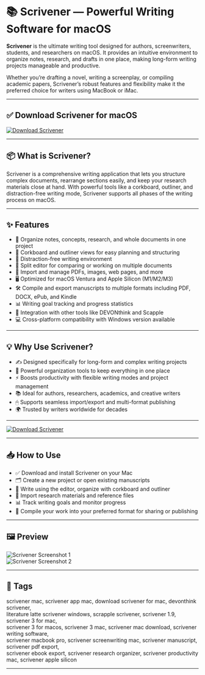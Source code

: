 # 📚 Scrivener — Powerful Writing Software for macOS

**Scrivener** is the ultimate writing tool designed for authors, screenwriters, students, and researchers on macOS. It provides an intuitive environment to organize notes, research, and drafts in one place, making long-form writing projects manageable and productive.

Whether you’re drafting a novel, writing a screenplay, or compiling academic papers, Scrivener’s robust features and flexibility make it the preferred choice for writers using MacBook or iMac.

---

## ✅ Download Scrivener for macOS  
[![Download Scrivener](https://img.shields.io/badge/Download-Scrivener-blueviolet)](#)

---

## 📦 What is Scrivener?

Scrivener is a comprehensive writing application that lets you structure complex documents, rearrange sections easily, and keep your research materials close at hand. With powerful tools like a corkboard, outliner, and distraction-free writing mode, Scrivener supports all phases of the writing process on macOS.

---

## ✨ Features

- 📝 Organize notes, concepts, research, and whole documents in one project  
- 📅 Corkboard and outliner views for easy planning and structuring  
- 🎯 Distraction-free writing environment  
- 🔄 Split editor for comparing or working on multiple documents  
- 📂 Import and manage PDFs, images, web pages, and more  
- 🖥 Optimized for macOS Ventura and Apple Silicon (M1/M2/M3)  
- 🛠 Compile and export manuscripts to multiple formats including PDF, DOCX, ePub, and Kindle  
- 📊 Writing goal tracking and progress statistics  
- 🧩 Integration with other tools like DEVONthink and Scapple  
- 💻 Cross-platform compatibility with Windows version available  

---

## 💡 Why Use Scrivener?

- ✍️ Designed specifically for long-form and complex writing projects  
- 🧠 Powerful organization tools to keep everything in one place  
- ⚡ Boosts productivity with flexible writing modes and project management  
- 📚 Ideal for authors, researchers, academics, and creative writers  
- 🖱 Supports seamless import/export and multi-format publishing  
- 🌍 Trusted by writers worldwide for decades  

---

[![Download Scrivener](https://img.shields.io/badge/Download-Scrivener-blueviolet)](#)

---

## 📥 How to Use

- ✅ Download and install Scrivener on your Mac  
- 🗂 Create a new project or open existing manuscripts  
- 📝 Write using the editor, organize with corkboard and outliner  
- 📂 Import research materials and reference files  
- 📊 Track writing goals and monitor progress  
- 💾 Compile your work into your preferred format for sharing or publishing  

---

## 🖼 Preview

![Scrivener Screenshot 1](https://cdn.macstories.net/002/screenshot-2017-11-19-17-20-131511134370725.png)  
![Scrivener Screenshot 2](https://www.literatureandlatte.com/wp-content/uploads/2023/06/2-grow-your-ms.jpeg)

---

## 📌 Tags

scrivener mac, scrivener app mac, download scrivener for mac, devonthink scrivener,  
literature latte scrivener windows, scrapple scrivener, scrivener 1.9, scrivener 3 for mac,  
scrivener 3 for macos, scrivener 3 mac, scrivener mac download, scrivener writing software,  
scrivener macbook pro, scrivener screenwriting mac, scrivener manuscript, scrivener pdf export,  
scrivener ebook export, scrivener research organizer, scrivener productivity mac, scrivener apple silicon  

---
